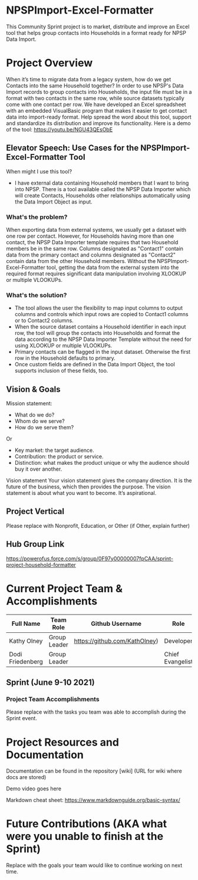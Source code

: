 # NPSPImport-Excel-Formatter
This Community Sprint project is to market, distribute and improve an Excel tool that helps group contacts into Households in a format ready for NPSP Data Import.

# Project Overview
When it’s time to migrate data from a legacy system, how do we get Contacts into the same Household together? In order to use NPSP's Data Import records to group contacts into Households, the input file must be in a format with two contacts in the same row, while source datasets typically come with one contact per row. We have developed an Excel spreadsheet with an embedded VisualBasic program that makes it easier to get contact data into import-ready format. Help spread the word about this tool, support and standardize its distribution and improve its functionality. Here is a demo of the tool: https://youtu.be/NGU43QEsObE

## Elevator Speech: Use Cases for the NPSPImport-Excel-Formatter Tool
When might I use this tool?
- I have external data containing Household members that I want to bring into NPSP.
There is a tool available called the NPSP Data Importer which will create Contacts, Households other relationships automatically using the Data Import Object as input.

### What's the problem?
When exporting data from external systems, we usually get a dataset with one row per contact. However, for Households having more than one contact, the NPSP Data Importer template requires that two Household members be in the same row. Columns designated as "Contact1" contain data from the primary contact and columns designated as "Contact2" contain data from the other Household members. Without the NPSPImport-Excel-Formatter tool, getting the data from the external system into the required format requires significant data manipulation involving XLOOKUP or multiple VLOOKUPs. 

### What's the solution?
-  The tool allows the user the flexibility to map input columns to output columns and controls which input rows are copied to Contact1 columns or to Contact2 columns.
-  When the source dataset contains a Household identifier in each input row, the tool will group the contacts into Households and format the data according to the NPSP Data Importer Template without the need for using XLOOKUP or multiple VLOOKUPs.
-  Primary contacts can be flagged in the input dataset. Otherwise the first row in the Household defaults to primary.
-  Once custom fields are defined in the Data Import Object, the tool supports inclusion of these fields, too.

## Vision & Goals
Mission statement: 
- What do we do?
- Whom do we serve?
- How do we serve them?

Or 

- Key market: the target audience.
- Contribution: the product or service.
- Distinction: what makes the product unique or why the audience should buy it over another.

Vision statement
Your vision statement gives the company direction. It is the future of the business, which then provides the purpose.
The vision statement is about what you want to become. It’s aspirational.

## Project Vertical
Please replace with Nonprofit, Education, or Other (if Other, explain further)

## Hub Group Link
https://powerofus.force.com/s/group/0F97y00000007fpCAA/sprint-project-household-formatter

# Current Project Team & Accomplishments

Full Name            | Team Role     | Github Username                                    |Role
------------         | ------------- | -------------                                      |-------------   
Kathy Olney          | Group Leader  | https://github.com/KathOlney)                      | Developer
Dodi Friedenberg     | Group Leader  |                                                    | Chief Evangelist

## Sprint (June 9-10 2021)

### Project Team Accomplishments
Please replace with the tasks you team was able to accomplish during the Sprint event.


# Project Resources and Documentation
Documentation can be found in the repository [wiki] (URL for wiki where docs are stored)

Demo video goes here

Markdown cheat sheet: https://www.markdownguide.org/basic-syntax/

# Future Contributions (AKA what were you unable to finish at the Sprint)
Replace with the goals your team would like to continue working on next time.

